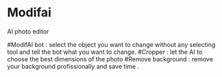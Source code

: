 # Modifai

AI photo editor

#ModifAI bot :
select the object you want to change without any selecting tool and tell the bot what you want to change.
#Cropper :
let the AI to choose the best dimensions of the photo 
#Remove background : 
remove your background profissionally and save time .

